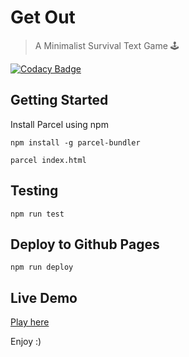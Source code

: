 # Get Out

> A Minimalist Survival Text Game 🕹️

[![Codacy Badge](https://api.codacy.com/project/badge/Grade/eaf4ecfa16f94e68be398f82f2e4a5e0)](https://www.codacy.com/manual/andrendarcie/get-out-game?utm_source=github.com&amp;utm_medium=referral&amp;utm_content=andredarcie/get-out-game&amp;utm_campaign=Badge_Grade)

## Getting Started

Install Parcel using npm
```
npm install -g parcel-bundler
```

```
parcel index.html
```

## Testing

```
npm run test
```

## Deploy to Github Pages

```
npm run deploy
```

## Live Demo

[Play here](http://andredarcie.com/get-out-game/)

Enjoy :)

